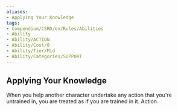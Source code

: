 ```yaml
---
aliases:
- Applying Your Knowledge
tags:
- Compendium/CSRD/en/Rules/Abilities
- Ability
- Ability/ACTION
- Ability/Cost/0
- Ability/Tier/Mid
- Ability/Categories/SUPPORT
---
```


  
## Applying Your Knowledge  
When you help another character undertake any action that you're untrained in, you are treated as if you are trained in it. Action. 